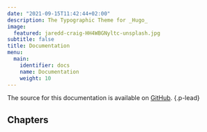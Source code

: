```yaml
---
date: "2021-09-15T11:42:44+02:00"
description: The Typographic Theme for _Hugo_
image:
  featured: jaredd-craig-HH4WBGNyltc-unsplash.jpg
subtitle: false
title: Documentation
menu:
  main:
    identifier: docs
    name: Documentation
    weight: 10
---
```


The source for this documentation is available on [GitHub](https://github.com).
{.p-lead} <!--more-->

## Chapters
